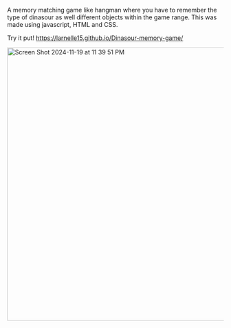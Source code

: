A memory matching game like hangman where you have to remember the type of dinasour as well different objects within the game range. This was made using javascript, HTML and CSS.

Try it put! https://larnelle15.github.io/Dinasour-memory-game/

<img width="634" alt="Screen Shot 2024-11-19 at 11 39 51 PM" src="https://github.com/user-attachments/assets/be485e16-1fcc-40bf-801d-4f6bc42a4cce">
